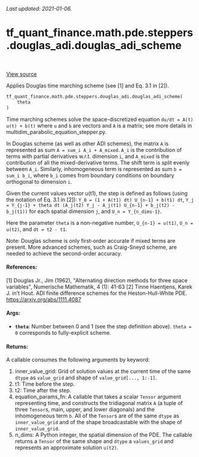 <!--
This file is generated by a tool. Do not edit directly.
For open-source contributions the docs will be updated automatically.
-->

*Last updated: 2021-01-06.*

<div itemscope itemtype="http://developers.google.com/ReferenceObject">
<meta itemprop="name" content="tf_quant_finance.math.pde.steppers.douglas_adi.douglas_adi_scheme" />
<meta itemprop="path" content="Stable" />
</div>

# tf_quant_finance.math.pde.steppers.douglas_adi.douglas_adi_scheme

<!-- Insert buttons and diff -->

<table class="tfo-notebook-buttons tfo-api" align="left">
</table>

<a target="_blank" href="https://github.com/google/tf-quant-finance/blob/master/tf_quant_finance/math/pde/steppers/douglas_adi.py">View source</a>



Applies Douglas time marching scheme (see [1] and Eq. 3.1 in [2]).

```python
tf_quant_finance.math.pde.steppers.douglas_adi.douglas_adi_scheme(
    theta
)
```



<!-- Placeholder for "Used in" -->

Time marching schemes solve the space-discretized equation
`du/dt = A(t) u(t) + b(t)` where `u` and `b` are vectors and `A` is a matrix;
see more details in multidim_parabolic_equation_stepper.py.

In Douglas scheme (as well as other ADI schemes), the matrix `A` is
represented as sum `A = sum_i A_i + A_mixed`. `A_i` is the contribution of
terms with partial derivatives w.r.t. dimension `i`, and `A_mixed` is the
contribution of all the mixed-derivative terms. The shift term is split evenly
between `A_i`. Similarly, inhomogeneous term is represented as sum `b = sum_i
b_i`, where `b_i` comes from boundary conditions on boundary orthogonal to
dimension `i`.

Given the current values vector u(t1), the step is defined as follows
(using the notation of Eq. 3.1 in [2]):
`Y_0 = (1 + A(t1) dt) U_{n-1} + b(t1) dt`,
`Y_j = Y_{j-1} + theta dt (A_j(t2) Y_j - A_j(t1) U_{n-1} + b_j(t2) - b_j(t1))`
for each spatial dimension `j`, and
`U_n = Y_{n_dims-1}`.

Here the parameter `theta` is a non-negative number, `U_{n-1} = u(t1)`,
`U_n = u(t2)`, and `dt = t2 - t1`.

Note: Douglas scheme is only first-order accurate if mixed terms are
present. More advanced schemes, such as Craig-Sneyd scheme, are needed to
achieve the second-order accuracy.

#### References:
[1] Douglas Jr., Jim (1962), "Alternating direction methods for three space
  variables", Numerische Mathematik, 4 (1): 41-63
[2] Tinne Haentjens, Karek J. in't Hout. ADI finite difference schemes for
  the Heston-Hull-White PDE. https://arxiv.org/abs/1111.4087

#### Args:


* <b>`theta`</b>: Number between 0 and 1 (see the step definition above). `theta = 0`
  corresponds to fully-explicit scheme.


#### Returns:

A callable consumes the following arguments by keyword:
  1. inner_value_grid: Grid of solution values at the current time of
    the same `dtype` as `value_grid` and shape of `value_grid[..., 1:-1]`.
  2. t1: Time before the step.
  3. t2: Time after the step.
  4. equation_params_fn: A callable that takes a scalar `Tensor` argument
    representing time, and constructs the tridiagonal matrix `A`
    (a tuple of three `Tensor`s, main, upper, and lower diagonals)
    and the inhomogeneous term `b`. All of the `Tensor`s are of the same
    `dtype` as `inner_value_grid` and of the shape broadcastable with the
    shape of `inner_value_grid`.
  5. n_dims: A Python integer, the spatial dimension of the PDE.
The callable returns a `Tensor` of the same shape and `dtype` a
`values_grid` and represents an approximate solution `u(t2)`.
